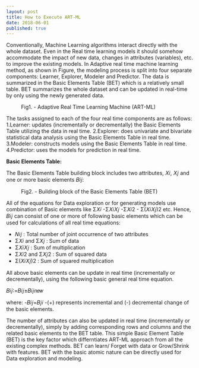 ```yaml
---
layout: post
title: How to Execute ART-ML
date: 2018-06-01
published: true
---
```



<p class="intro"><span class="dropcap">C</span>onventionally, Machine Learning algorithms interact directly with the whole dataset. Even in the Real time learning models it should somehow accommodate the impact of new data, changes in attributes (variables), etc. to improve the existing models. In Adaptive real time machine learning method, as shown in Figure, the modeling process is split into four separate components: Learner, Explorer, Modeler and Predictor. The data is summarized in the Basic Elements Table (BET) which is a relatively small table. BET summarizes the whole dataset and can be updated in real-time by only using the newly generated data.</p>


<figure>
	<img src="{{ '/assets/img/BET.PNG' | prepend: site.baseurl }}" alt=""> 
	<figcaption>Fig1. - Adaptive Real Time Learning Machine (ART-ML) </figcaption>
</figure>

The tasks assigned to each of the four real time components are as follows: 
1.Learner: updates (incrementally or decrementally) the Basic Elements Table utilizing the data in real time. 
2.Explorer: does univariate and bivariate statistical data analysis using the Basic Elements Table in real time. 
3.Modeler: constructs models using the Basic Elements Table in real time. 
4.Predictor: uses the models for prediction in real time. 

**Basic Elements Table:**

The Basic Elements Table building block includes two attributes, 𝑋𝑖, 𝑋𝑗 and one or more basic elements 𝐵𝑖𝑗:
<figure>
	<img src="{{ '/assets/img/Table.JPG' | prepend: site.baseurl }}" alt=""> 
	<figcaption>Fig2. - Building block of the Basic Elements Table (BET) </figcaption>
</figure>

All of the equations for Data exploration or for generating models use combination of Basic elements like Σ𝑋𝑖 -Σ𝑋𝑖𝑋𝑗 -Σ𝑋𝑖2 - Σ(𝑋𝑖𝑋𝑗)2 etc. Hence, 𝐵𝑖𝑗 can consist of one or more of following basic elements which can be used for calculations of all real time equations:  

- 𝑁𝑖𝑗 : Total number of joint occurrence of two attributes 
- Σ𝑋𝑖 and Σ𝑋𝑗 : Sum of data 
- Σ𝑋𝑖𝑋𝑗 : Sum of multiplication 
- Σ𝑋𝑖2 and Σ𝑋𝑗2 : Sum of squared data 
- Σ(𝑋𝑖𝑋𝑗)2 : Sum of squared multiplication

All above basic elements can be update in real time (incrementally or decrementally), using the following basic general real time equation.

𝐵𝑖𝑗∶=𝐵𝑖𝑗±𝐵𝑖𝑗𝑛𝑒𝑤

where: 
-𝐵𝑖𝑗=𝐵𝑗𝑖 
-(+) represents incremental and (-) decremental change of the basic elements. 

The number of attributes can also be updated in real time (incrementally or decrementally), simply by adding corresponding rows and columns and the related basic elements to the BET table. This simple Basic Element Table (BET) is the key factor which differntiates ART-ML approach from all the existing complex methods. BET can learn/ Forget with data or Grow/Shrink with features. BET with the basic atomic nature can be directly used for Data exploration and modeling.
